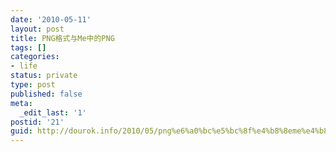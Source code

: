 ```yaml
---
date: '2010-05-11'
layout: post
title: PNG格式与Me中的PNG
tags: []
categories:
- life
status: private
type: post
published: false
meta:
  _edit_last: '1'
postid: '21'
guid: http://dourok.info/2010/05/png%e6%a0%bc%e5%bc%8f%e4%b8%8eme%e4%b8%ad%e7%9a%84png/
---
```



